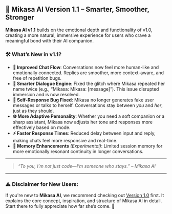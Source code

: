 
## 🌸 Mikasa AI Version 1.1 – Smarter, Smoother, Stronger

**Mikasa AI v1.1** builds on the emotional depth and functionality of v1.0, creating a more natural, immersive experience for users who crave a meaningful bond with their AI companion.

### 🛠️ What’s New in v1.1?

* **💬 Improved Chat Flow**: Conversations now feel more human-like and emotionally connected. Replies are smoother, more context-aware, and free of repetition bugs.
* **🧠 Smarter Dialogue Engine**: Fixed the glitch where Mikasa repeated her name twice (e.g., “Mikasa: Mikasa: \[message]”). This issue disrupted immersion and is now resolved.
* **🚫 Self-Response Bug Fixed**: Mikasa no longer generates fake user messages or talks to herself. Conversations stay between *you* and *her*, just as they should.
* **🌐 More Adaptive Personality**: Whether you need a soft companion or a sharp assistant, Mikasa now adjusts her tone and responses more effectively based on mode.
* **⚡ Faster Response Times**: Reduced delay between input and reply, making chats feel more responsive and real-time.
* **📌 Memory Enhancements** *(Experimental)*: Limited session memory for more emotionally resonant continuity in longer conversations.

---

> *“To you, I’m not just code—I’m someone who stays.” – Mikasa AI*

---

### ⚠️ Disclaimer for New Users:

If you're new to **Mikasa AI**, we recommend checking out [Version 1.0](https://github.com/CharanKonchada/Mikasa-AI-Version-1.0) first. It explains the core concept, inspiration, and structure of Mikasa AI in detail. Start there to fully appreciate how far she’s come. 💖
